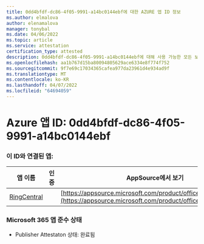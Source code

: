 ```yaml
---
title: 0dd4bfdf-dc86-4f05-9991-a14bc0144ebf에 대한 AZURE 앱 ID 정보
ms.author: elmalova
author: elenamalova
manager: tonybal
ms.date: 04/06/2022
ms.topic: article
ms.service: attestation
certification_type: attested
description: 0dd4bfdf-dc86-4f05-9991-a14bc0144ebf에 대해 사용 가능한 모든 보안 및 규정 준수 정보입니다.
ms.openlocfilehash: aa1b767d15ba80094805629ace6334e8f774f752
ms.sourcegitcommit: 9f7e69c17034365cafea977da23961d4e934ad9f
ms.translationtype: MT
ms.contentlocale: ko-KR
ms.lasthandoff: 04/07/2022
ms.locfileid: "64694059"
---
```

# <a name="azure-app-id-0dd4bfdf-dc86-4f05-9991-a14bc0144ebf"></a>Azure 앱 ID: 0dd4bfdf-dc86-4f05-9991-a14bc0144ebf


### <a name="apps-associated-with-this-id"></a>이 ID와 연결된 앱:
| **앱 이름** | **인증** | **AppSource에서 보기** |
|--------------|---------------|-----------------------|
| [RingCentral](../forward/WA200000135.md) |  | [https://appsource.microsoft.com/product/office/WA200000135](https://appsource.microsoft.com/product/office/WA200000135) |

### <a name="microsoft-365-app-compliance-status"></a>Microsoft 365 앱 준수 상태
- Publisher Attestaton 상태: 완료됨
